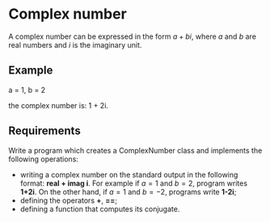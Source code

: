 # Complex number

A complex number can be expressed in the form ${\displaystyle a+bi}$, where $a$ and $b$ are real numbers and $i$ is the imaginary unit.

## Example 

a = 1, b = 2

the complex number is: 1 + 2i.

## Requirements

Write a program which creates a ComplexNumber class and implements the following operations:

- writing a complex number on the standard output in the following format: **real + imag i**. For example if $a = 1$ and $b = 2$, program writes **1+2i**. On the other hand, if $a =1$ and $b = -2$, programs write **1-2i**;
- defining the operators **+**, **==**;
- defining a function that computes its conjugate.


